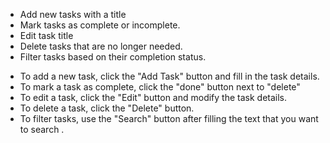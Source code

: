 <!-- Features -->
* Add new tasks with a title 
* Mark tasks as complete or incomplete.
* Edit task title 
* Delete tasks that are no longer needed.
* Filter tasks based on their completion status.


<!-- Usage -->
* To add a new task, click the "Add Task" button and fill in the task details.
* To mark a task as complete, click the "done" button next to "delete"
* To edit a task, click the "Edit" button and modify the task details.
* To delete a task, click the "Delete" button.
* To filter tasks, use the "Search" button after filling the text that you want to search .